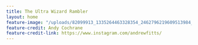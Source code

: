 ```yaml
---
title: The Ultra Wizard Rambler
layout: home
feature-image: "/uploads/82099913_1335264463328354_2462796219609513984_o.jpg"
feature-credit: Andy Cochrane
feature-credit-link: https://www.instagram.com/andrewfitts/
---
```

